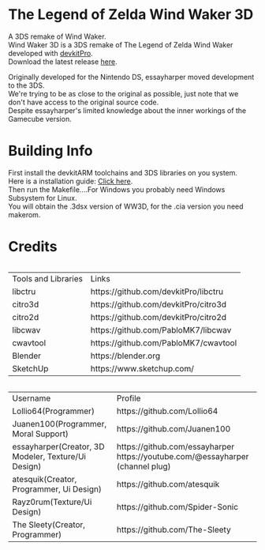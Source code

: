 # The Legend of Zelda Wind Waker 3D
A 3DS remake of Wind Waker.<br>
Wind Waker 3D is a 3DS remake of The Legend of Zelda Wind Waker developed with [devkitPro](https://github.com/devkitPro).<br>
Download the latest release [here](https://github.com/essayharper/ww/releases/latest).

Originally developed for the Nintendo DS, essayharper moved development to the 3DS.<br>
We're trying to be as close to the original as possible, just note that we don't have access to the original source code.<br> 
Despite essayharper's limited knowledge about the inner workings of the Gamecube version.<br>
# Building Info 
First install the devkitARM toolchains and 3DS libraries on you system.<br>
Here is a installation guide: [Click here](https://www.3dbrew.org/wiki/Setting_up_Development_Environment).<br>
Then run the Makefile....For Windows you probably need Windows Subsystem for Linux.<br>
You will obtain the .3dsx version of WW3D, for the .cia version you need makerom.<br>
# Credits 
<table align = "left">
<tr><td>Tools and Libraries</td><td>Links</td></tr>
<tr><td>libctru</td><td>https://github.com/devkitPro/libctru</td></tr>
<tr><td>citro3d</td><td>https://github.com/devkitPro/citro3d</td></tr>
<tr><td>citro2d</td><td>https://github.com/devkitPro/citro2d</td></tr>
<tr><td>libcwav</td><td>https://github.com/PabloMK7/libcwav</td></tr>
<tr><td>cwavtool</td><td>https://github.com/PabloMK7/cwavtool</td></tr>
<tr><td>Blender</td><td>https://blender.org</td></tr>
<tr><td>SketchUp</td><td>https://www.sketchup.com/</td></tr></table>
<table align = "left">
<tr><td>Username</td><td>Profile</td></tr>
<tr><td>Lollio64(Programmer)</td><td>https://github.com/Lollio64</td></tr> 
<tr><td>Juanen100(Programmer, Moral Support)</td><td>https://github.com/Juanen100</td></tr>
<tr><td>essayharper(Creator, 3D Modeler, Texture/Ui Design)</td><td>https://github.com/essayharper https://youtube.com/@essayharper (channel plug)</td></tr> 
<tr><td>atesquik(Creator, Programmer, Ui Design)</td><td>https://github.com/atesquik</td></tr>
<tr><td>Rayz0rum(Texture/Ui Design)</td><td>https://github.com/Spider-Sonic</td></tr> 
<tr><td>The Sleety(Creator, Programmer)</td><td>https://github.com/The-Sleety</td></tr>
</table>
